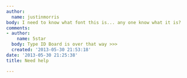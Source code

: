 ```yaml
---
author:
  name: justinmorris
body: I need to know what font this is... any one know what it is?
comments:
- author:
    name: 5star
  body: Type ID Board is over that way >>>
  created: '2013-05-30 21:53:18'
date: '2013-05-30 21:25:38'
title: Need help

---
```

